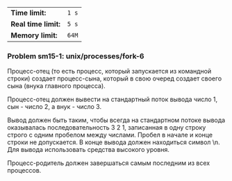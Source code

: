 |                      |       |
|----------------------|-------|
| **Time limit:**      | `1 s` |
| **Real time limit:** | `5 s` |
| **Memory limit:**    | `64M` |


### Problem sm15-1: unix/processes/fork-6

Процесс-отец (то есть процесс, который запускается из командной строки) создает процесс-сына,
который в свою очеред создает своего сына (внука главного процесса).

Процесс-отец должен вывести на стандартный поток вывода число 1, сын - число 2, а внук - число 3.

Вывод должен быть таким, чтобы всегда на стандартном потоке вывода оказывалась последовательность 3
2 1, записанная в одну строку строго с одним пробелом между числами. Пробел в начале и конце строки
не допускается. В конце вывода должен находиться символ \n. Для вывода использовать средства
высокого уровня.

Процесс-родитель должен завершаться самым последним из всех процессов.


